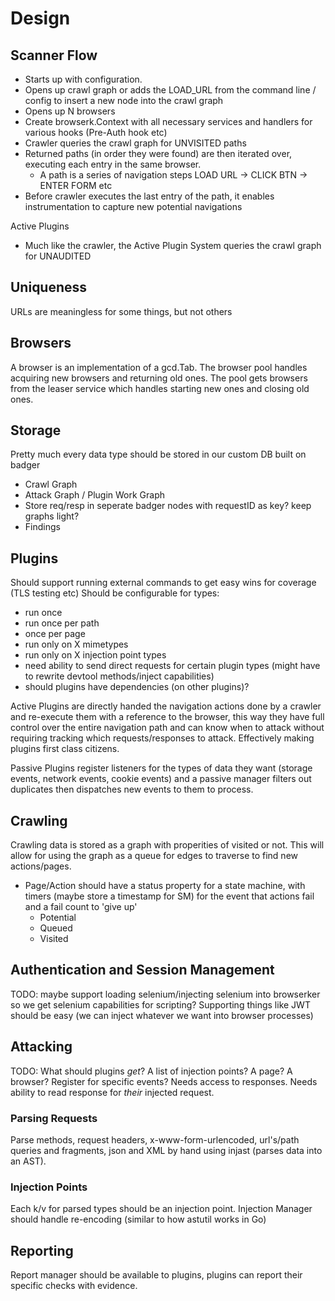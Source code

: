 # Design

## Scanner Flow

- Starts up with configuration.
- Opens up crawl graph or adds the LOAD_URL from the command line / config to insert a new node into the crawl graph
- Opens up N browsers
- Create browserk.Context with all necessary services and handlers for various hooks (Pre-Auth hook etc)
- Crawler queries the crawl graph for UNVISITED paths
- Returned paths (in order they were found) are then iterated over, executing each entry in the same browser.
  - A path is a series of navigation steps LOAD URL -> CLICK BTN -> ENTER FORM etc
- Before crawler executes the last entry of the path, it enables instrumentation to capture new potential navigations

Active Plugins

- Much like the crawler, the Active Plugin System queries the crawl graph for UNAUDITED

## Uniqueness

URLs are meaningless for some things, but not others

## Browsers

A browser is an implementation of a gcd.Tab. The browser pool handles acquiring new browsers and returning old ones. The pool gets browsers from the leaser service which handles starting new ones and closing old ones.

## Storage

Pretty much every data type should be stored in our custom DB built on badger

- Crawl Graph
- Attack Graph / Plugin Work Graph
- Store req/resp in seperate badger nodes with requestID as key? keep graphs light?
- Findings

## Plugins

Should support running external commands to get easy wins for coverage (TLS testing etc)
Should be configurable for types:

- run once
- run once per path
- once per page
- run only on X mimetypes
- run only on X injection point types
- need ability to send direct requests for certain plugin types (might have to rewrite devtool methods/inject capabilities)
- should plugins have dependencies (on other plugins)?

Active Plugins are directly handed the navigation actions done by a crawler and re-execute them with a reference to the browser, this way they have full control over the entire navigation path and can know when to attack without requiring tracking which requests/responses to attack. Effectively making plugins first class citizens.

Passive Plugins register listeners for the types of data they want (storage events, network events, cookie events) and a passive manager filters out duplicates then dispatches new events to them to process.

## Crawling

Crawling data is stored as a graph with properities of visited or not. This will allow for using the graph as a queue for edges
to traverse to find new actions/pages.

- Page/Action should have a status property for a state machine, with timers (maybe store a timestamp for SM) for the event that actions fail and a fail count to 'give up'
  - Potential
  - Queued
  - Visited

## Authentication and Session Management

TODO: maybe support loading selenium/injecting selenium into browserker so we get selenium capabilities for scripting?
Supporting things like JWT should be easy (we can inject whatever we want into browser processes)

## Attacking

TODO: What should plugins _get_? A list of injection points? A page? A browser? Register for specific events? Needs access to responses.
Needs ability to read response for _their_ injected request.

### Parsing Requests

Parse methods, request headers, x-www-form-urlencoded, url's/path queries and fragments, json and XML by hand using injast (parses data into an AST).

### Injection Points

Each k/v for parsed types should be an injection point. Injection Manager should handle re-encoding (similar to how astutil works in Go)

## Reporting

Report manager should be available to plugins, plugins can report their specific checks with evidence.
